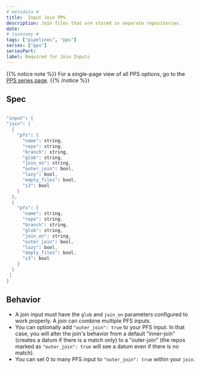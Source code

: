 ```yaml
---
# metadata # 
title:  Input Join PPS
description: Join files that are stored in separate repositories.
date: 
# taxonomy #
tags: ["pipelines", "pps"]
series: ["pps"]
seriesPart:
label: Required for Join Inputs
---
```


{{% notice note %}}
For a single-page view of all PPS options, go to the [PPS series page](/series/pps).
{{% /notice %}}

## Spec 


```s

"input": {
"join": [
  {
    "pfs": {
      "name": string,
      "repo": string,
      "branch": string,
      "glob": string,
      "join_on": string,
      "outer_join": bool,
      "lazy": bool,
      "empty_files": bool,
      "s3": bool
    }
  },
  {
    "pfs": {
      "name": string,
      "repo": string,
      "branch": string,
      "glob": string,
      "join_on": string,
      "outer_join": bool,
      "lazy": bool,
      "empty_files": bool,
      "s3": bool
    }
  }
 ]
}

```

## Behavior 

-  A join input must have the `glob` and `join_on` parameters configured
to work properly. A join can combine multiple PFS inputs.
- You can optionally add `"outer_join": true` to your PFS input.  In that case, you will alter the join's behavior from a default "inner-join" (creates a datum if there is a match only) to a "outer-join" (the repos marked as `"outer_join": true` will see a datum even if there is no match).
- You can set 0 to many PFS input to `"outer_join": true` within your `join`.

